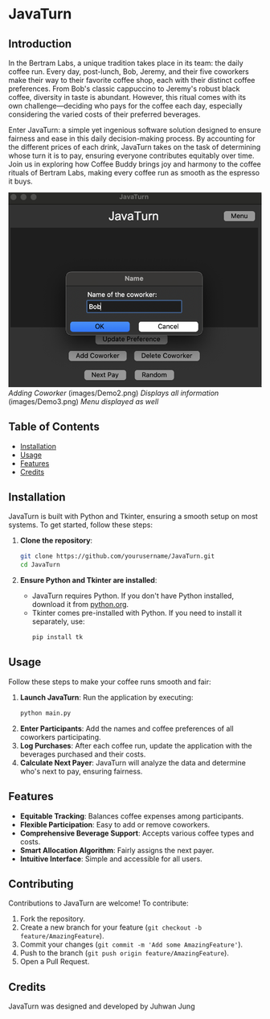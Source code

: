 # JavaTurn

## Introduction

In the Bertram Labs, a unique tradition takes place in its team: the daily coffee run. Every day, post-lunch, Bob, Jeremy, and their five coworkers make their way to their favorite coffee shop, each with their distinct coffee preferences. From Bob's classic cappuccino to Jeremy's robust black coffee, diversity in taste is abundant. However, this ritual comes with its own challenge—deciding who pays for the coffee each day, especially considering the varied costs of their preferred beverages.

Enter JavaTurn: a simple yet ingenious software solution designed to ensure fairness and ease in this daily decision-making process. By accounting for the different prices of each drink, JavaTurn takes on the task of determining whose turn it is to pay, ensuring everyone contributes equitably over time. Join us in exploring how Coffee Buddy brings joy and harmony to the coffee rituals of Bertram Labs, making every coffee run as smooth as the espresso it buys.

![Project Image](images/Demo1.png)
*Adding Coworker*
(images/Demo2.png)
*Displays all information*
(images/Demo3.png)
*Menu displayed as well*

## Table of Contents

- [Installation](#installation)
- [Usage](#usage)
- [Features](#features)
- [Credits](#credits)


## Installation

JavaTurn is built with Python and Tkinter, ensuring a smooth setup on most systems. To get started, follow these steps:

1. **Clone the repository**:
   ```bash
   git clone https://github.com/yourusername/JavaTurn.git
   cd JavaTurn
   ```

2. **Ensure Python and Tkinter are installed**:
   - JavaTurn requires Python. If you don't have Python installed, download it from [python.org](https://www.python.org/downloads/).
   - Tkinter comes pre-installed with Python. If you need to install it separately, use:
     ```bash
     pip install tk
     ```

## Usage

Follow these steps to make your coffee runs smooth and fair:

1. **Launch JavaTurn**: Run the application by executing:
   ```bash
   python main.py
   ```
2. **Enter Participants**: Add the names and coffee preferences of all coworkers participating.
3. **Log Purchases**: After each coffee run, update the application with the beverages purchased and their costs.
4. **Calculate Next Payer**: JavaTurn will analyze the data and determine who's next to pay, ensuring fairness.

## Features

- **Equitable Tracking**: Balances coffee expenses among participants.
- **Flexible Participation**: Easy to add or remove coworkers.
- **Comprehensive Beverage Support**: Accepts various coffee types and costs.
- **Smart Allocation Algorithm**: Fairly assigns the next payer.
- **Intuitive Interface**: Simple and accessible for all users.

## Contributing

Contributions to JavaTurn are welcome! To contribute:

1. Fork the repository.
2. Create a new branch for your feature (`git checkout -b feature/AmazingFeature`).
3. Commit your changes (`git commit -m 'Add some AmazingFeature'`).
4. Push to the branch (`git push origin feature/AmazingFeature`).
5. Open a Pull Request.

## Credits

JavaTurn was designed and developed by Juhwan Jung

